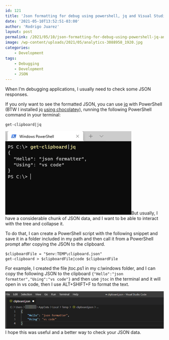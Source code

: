 ```yaml
---
id: 121
title: 'Json formatting for debug using powershell, jq and Visual Studio Code'
date: '2021-05-10T13:52:51-03:00'
author: 'Rodrigo Juarez'
layout: post
permalink: /2021/05/10/json-formatting-for-debug-using-powershell-jq-and-visual-studio-code/
image: /wp-content/uploads/2021/05/analytics-3088958_1920.jpg
categories:
    - Development
tags:
    - Debugging
    - Development
    - JSON
---
```


When I’m debugging applications, I usually need to check some JSON responses.

If you only want to see the formatted JSON, you can use [jq](https://stedolan.github.io/jq/download/) with PowerShell (BTW I installed jq [using chocolatey](https://dev.to/codingcoach/chocolatey-a-better-way-to-install-software-on-windows-ljo)), running the following PowerShell command in your terminal:

```
get-clipboard|jq
```

![](/wp-content/uploads/2021/05/get-clipboard-result.png?resize=401%2C266&ssl=1)But usually, I have a considerable chunk of JSON data, and I want to be able to interact with the tree and collapse it.

To do that, I can create a PowerShell script with the following snippet and save it in a folder included in my path and then call it from a PowerShell prompt after copying the JSON to the clipboard.

```
$clipboardFile = "$env:TEMP\clipboard.json"
get-clipboard > $clipboardFile|code $clipboardFile
```

For example, I created the file jtoc.ps1 in my c:\\windows folder, and I can copy the following JSON to the clipboard `{"Hello":"json formatter","Using":"vs code"}` and then use `jtoc` in the terminal and it will open in vs code, then I use ALT+SHIFT+F to format the text.

![](/wp-content/uploads/2021/05/json-formatted.png?resize=757%2C178&ssl=1)I hope this was useful and a better way to check your JSON data.
